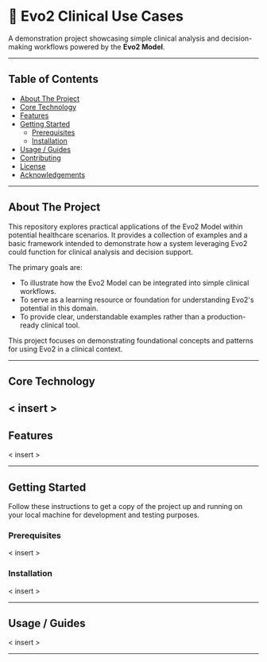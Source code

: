# 🏥 Evo2 Clinical Use Cases

A demonstration project showcasing simple clinical analysis and decision-making workflows powered by the **Evo2 Model**.

---

## Table of Contents

* [About The Project](#about-the-project)
* [Core Technology](#core-technology)
* [Features](#features)
* [Getting Started](#getting-started)
    * [Prerequisites](#prerequisites)
    * [Installation](#installation)
* [Usage / Guides](#usage--guides)
* [Contributing](#contributing)
* [License](#license)
* [Acknowledgements](#acknowledgements)

---

## About The Project

This repository explores practical applications of the Evo2 Model within potential healthcare scenarios. It provides a collection of examples and a basic framework intended to demonstrate how a system leveraging Evo2 could function for clinical analysis and decision support.

The primary goals are:

* To illustrate how the Evo2 Model can be integrated into simple clinical workflows.
* To serve as a learning resource or foundation for understanding Evo2's potential in this domain.
* To provide clear, understandable examples rather than a production-ready clinical tool.

This project focuses on demonstrating foundational concepts and patterns for using Evo2 in a clinical context.

---

## Core Technology

< insert >
---

## Features

< insert >

---

## Getting Started

Follow these instructions to get a copy of the project up and running on your local machine for development and testing purposes.

### Prerequisites

< insert >

### Installation

< insert >

---

## Usage / Guides

< insert >

---
